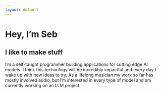 ```yaml
---
layout: default
---
```


# Hey, I’m Seb
## I like to make stuff

I’m a self-taught programmer building applications for cutting edge AI models. I think this technology will be incredibly impactful and every day I wake up with new ideas to try. As a lifelong musician my work so far has mostly involved audio, but I’m interested in every type of model and am currently working on an LLM project.
